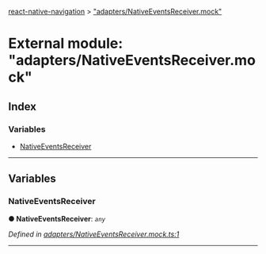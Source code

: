 [react-native-navigation](../README.md) > ["adapters/NativeEventsReceiver.mock"](../modules/_adapters_nativeeventsreceiver_mock_.md)



# External module: "adapters/NativeEventsReceiver.mock"

## Index

### Variables

* [NativeEventsReceiver](_adapters_nativeeventsreceiver_mock_.md#nativeeventsreceiver)



---
## Variables
<a id="nativeeventsreceiver"></a>

###  NativeEventsReceiver

**●  NativeEventsReceiver**:  *`any`* 

*Defined in [adapters/NativeEventsReceiver.mock.ts:1](https://github.com/wix/react-native-navigation/blob/5cba4e85/lib/src/adapters/NativeEventsReceiver.mock.ts#L1)*





___


